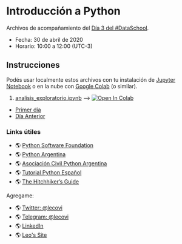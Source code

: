 # Introducción a Python

Archivos de acompañamiento del [Día 3 del #DataSchool](https://bitson.group/slides/dataschool-py3.html).

* Fecha: 30 de abril de 2020
* Horario: 10:00 a 12:00 (UTC-3)

## Instrucciones

Podés usar localmente estos archivos con tu instalación de [Jupyter Notebook](https://jupyter.org/install)
o en la nube con [Google Colab](https://colab.research.google.com) (o similar).

1. [analisis_exploratorio.ipynb](analisis_exploratorio.ipynb) ⟶ [![Open In Colab](https://colab.research.google.com/assets/colab-badge.svg)](https://colab.research.google.com/github/lecovi/dataschool-py3/blob/master/analisis_exploratorio.ipynb)

* [Primer día](https://github.com/lecovi/dataschool-py1)
* [Día Anterior](https://github.com/lecovi/dataschool-py2)

### Links útiles

* 🌎 [Python Software Foundation](https://www.python.org)
* 🌎 [Python Argentina](http://www.python.org.ar)
* 🌎 [Asociación Civil Python Argentina](https://ac.python.org.ar)
* 🌎 [Tutorial Python Español](https://docs.python.org.ar/tutorial/)
* 🌎 [The Hitchhiker’s Guide](https://docs.python-guide.org/)

Agregame:
* 🌎 [Twitter: @lecovi](https://twitter.com/lecovi)
* 🌎 [Telegram: @lecovi](https//t.me/lecovi)
* 🌎 [LinkedIn](https://www.linkedin.com/in/leandrocolombo/)
* 🌎 [Leo's Site](https://leo.bitson.group/)

